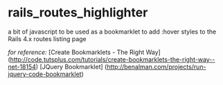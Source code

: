 rails_routes_highlighter
========================

a bit of javascript to be used as a bookmarklet to add :hover styles to the Rails 4.x routes listing page

_for reference:_
[Create Bookmarklets - The Right Way] (http://code.tutsplus.com/tutorials/create-bookmarklets-the-right-way--net-18154)
[JQuery Bookmarklet] (http://benalman.com/projects/run-jquery-code-bookmarklet)
